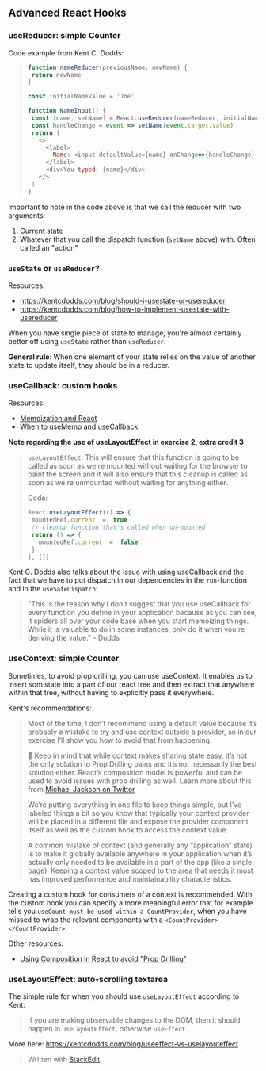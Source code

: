 ## Advanced React Hooks

### useReducer: simple Counter

Code example from Kent C. Dodds:
>```javascript
>function nameReducer(previousName, newName) {
>  return newName
>}
>
>const initialNameValue = 'Joe'
>
>function NameInput() {
>  const [name, setName] = React.useReducer(nameReducer, initialNameValue)
>  const handleChange = event => setName(event.target.value)
>  return (
>    <>
>      <label>
>        Name: <input defaultValue={name} onChange=>{handleChange} />
>      </label>
>      <div>You typed: {name}</div>
>    </>
>  )
>}
>```

Important to note in the code above is that we call the reducer with two arguments:
1. Current state
2. Whatever that you call the dispatch function (`setName` above) with. Often called an "action"

###  `useState` or `useReducer`?
Resources:
* https://kentcdodds.com/blog/should-i-usestate-or-usereducer
* https://kentcdodds.com/blog/how-to-implement-usestate-with-usereducer

When you have single piece of state to manage, you're almost certainly better off using `useState` rather than `useReducer`.

**General rule**: When one element of your state relies on the value of another  state to update itself, they should be in a reducer.

### useCallback: custom hooks

Resources:
* [Memoization and React](https://epicreact.dev/memoization-and-react/)
* [When to useMemo and useCallback](https://kentcdodds.com/blog/usememo-and-usecallback)

**Note regarding the use of useLayoutEffect in exercise 2, extra credit 3**
> `useLayoutEffect`: This will ensure that this function is going to be called as soon as we're mounted without waiting for the browser to paint the screen and it will also ensure that this cleanup is called as soon as we're unmounted without waiting for anything either.
> 
> Code:
> ```js
> React.useLayoutEffect(() => {
>  mountedRef.current  =  true
>  // cleanup function that's called when un-mounted
>  return () => {
>    mountedRef.current  =  false
>  }
>}, [])
> ```

Kent C. Dodds also talks about the issue with using useCallback and the fact that we have to put dispatch in our dependencies in the `run`-function and in the `useSafeDispatch`:

> "This is the reason why I don't suggest that you use useCallback for every function you define in your application because as you can see, it spiders all over your code base when you start memoizing things. While it is valuable to do in some instances, only do it when you're deriving the value." - Dodds

### useContext: simple Counter
Sometimes, to avoid prop drilling, you can use useContext. It enables us to insert som state into a part of our react tree and then extract that anywhere within that tree, without having to explicitly pass it everywhere.

Kent's recommendations:
>Most of the time, I don’t recommend using a default value because it’s probably a mistake to try and use context outside a provider, so in our exercise I’ll show you how to avoid that from happening.
>
>🦉 Keep in mind that while context makes sharing state easy, it’s not the only solution to Prop Drilling pains and it’s not necessarily the best solution either. React’s composition model is powerful and can be used to avoid issues with prop drilling as well. Learn more about this from  [Michael Jackson on Twitter](https://twitter.com/mjackson/status/1195495535483817984) 
>
>We’re putting everything in one file to keep things simple, but I’ve labeled things a bit so you know that typically your context provider will be placed in a different file and expose the provider component itself as well as the custom hook to access the context value.
>
>A common mistake of context (and generally any “application” state) is to make it globally available anywhere in your application when it’s actually only needed to be available in a part of the app (like a single page). Keeping a context value scoped to the area that needs it most has improved performance and maintainability characteristics.

Creating a custom hook for consumers of a context is recommended. With the custom hook you can specify a more meaningful error that for example tells you `useCount must be used within a CountProvider`, when you have missed to wrap the relevant components with a `<CountProvider></CountProvider>`.

Other resources:
* [Using Composition in React to avoid "Prop Drilling"](https://www.youtube.com/watch?v=3XaXKiXtNjw)

### useLayoutEffect: auto-scrolling textarea

The simple rule for when you should use `useLayoutEffect` according to Kent:
> If you are making observable changes to the DOM, then it should happen in `useLayoutEffect`, otherwise `useEffect`.

More here: https://kentcdodds.com/blog/useeffect-vs-uselayouteffect


> Written with [StackEdit](https://stackedit.io/).
<!--stackedit_data:
eyJoaXN0b3J5IjpbMjA2MjQ3MzEzMiwtNzc4MzMwMjY0LC04NT
E4NjM4MzksMjEzNDEzMjAzLC03MjY1NjEyNDMsNjUwNDUyNzUx
LDIyMjc4NDg1MywxNDc1ODUyNjEsLTM1NDA4NDI1MiwxODE2MD
Q1MDUyLDU2MjMwMTcxNSwtODU4MDI3ODU5XX0=
-->